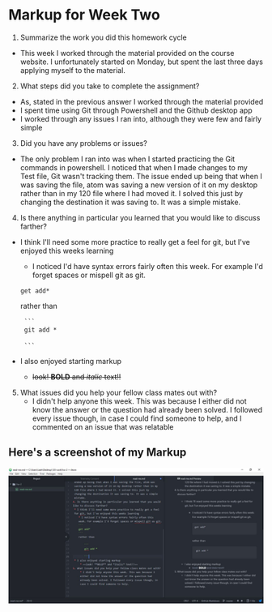 

# Markup for Week Two

1. Summarize the work you did this homework cycle
 * This week I worked through the material
provided on the course website. I unfortunately started on Monday, but spent the last three days applying myself to the material.
2. What steps did you take to complete the assignment?
  * As, stated in the previous answer I worked through the material provided
  * I spent time using Git through Powershell and the Github desktop app
  * I worked through any issues I ran into, although they were few and fairly simple
3. Did you have any problems or issues?
 * The only problem I ran into was when I started practicing the Git commands in powershell. I noticed that when I made changes to my Test file, Git wasn't tracking them. The issue ended up being that when I was saving the file, atom was saving a new version of it on my desktop rather than in my 120 file where I had moved it. I solved this just by changing the destination it was saving to. It was a simple mistake.
4. Is there anything in particular you learned that you would like to discuss farther?
 * I think I'll need some more practice to really get a feel for git, but I've enjoyed this weeks learning
    * I noticed I'd have syntax errors fairly often this week. For example I'd forget spaces or mispell git as git.
    ```
    get add*
    ```
    rather than

        ```
        git add *

        ```
 * I also enjoyed starting markup
     * ~~look! **BOLD** and *italic* text!!~~
5. What issues did you help your fellow class mates out with?
     * I didn't help anyone this week. This was because I either did not know the answer or the question had already been solved. I followed every issue though, in case I could find someone to help, and I commented on an issue that was relatable   

## Here's a screenshot of my Markup

![Image of my editor](markup.jpg)
